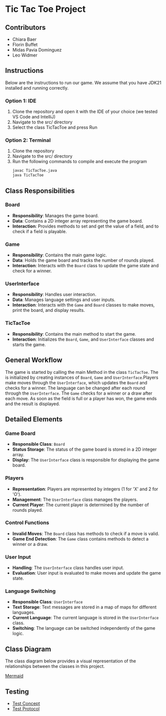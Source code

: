 # Tic Tac Toe Project

## Contributors

- Chiara Baer
- Florin Buffet
- Midas Pavia Dominguez
- Leo Widmer

## Instructions
Below are the instructions to run our game. We assume that you have JDK21 installed and running correctly.

### Option 1: IDE
1. Clone the repository and open it with the IDE of your choice (we tested VS Code and IntelliJ)
2. Navigate to the src/ directory
3. Select the class TicTacToe and press Run
### Option 2: Terminal
1. Clone the repository
2. Navigate to the src/ directory
3. Run the following commands to compile and execute the program
     ```bash 
     javac TicTacToe.java
     java TicTacToe
     ```

## Class Responsibilities

### Board
- **Responsibility**: Manages the game board.
- **Data**: Contains a 2D integer array representing the game board.
- **Interaction**: Provides methods to set and get the value of a field, and to check if a field is playable.

### Game
- **Responsibility**: Contains the main game logic.
- **Data**: Holds the game board and tracks the number of rounds played.
- **Interaction**: Interacts with the `Board` class to update the game state and check for a winner.

### UserInterface
- **Responsibility**: Handles user interaction.
- **Data**: Manages language settings and user inputs.
- **Interaction**: Interacts with the `Game` and `Board` classes to make moves, print the board, and display results.

### TicTacToe
- **Responsibility**: Contains the main method to start the game.
- **Interaction**: Initializes the `Board`, `Game`, and `UserInterface` classes and starts the game.

## General Workflow

The game is started by calling the main Method in the class `TicTacToe`. The is initialized by creating instances of `Board`, `Game` and `UserInterface`.Players make moves through the `UserInterface`, which updates the `Board` and checks for a winner. The language can be changed after each round through the `UserInterface`.
The `Game` checks for a winner or a draw after each move. As soon as the field is full or a player has won, the game ends and the result is displayed.

## Detailed Elements

### Game Board
- **Responsible Class**: `Board`
- **Status Storage**: The status of the game board is stored in a 2D integer array.
- **Display**: The `UserInterface` class is responsible for displaying the game board.

### Players
- **Representation**: Players are represented by integers (1 for 'X' and 2 for 'O').
- **Management**: The `UserInterface` class manages the players.
- **Current Player**: The current player is determined by the number of rounds played.

### Control Functions
- **Invalid Moves**: The `Board` class has methods to check if a move is valid.
- **Game End Detection**: The `Game` class contains methods to detect a winner or a draw.

### User Input
- **Handling**: The `UserInterface` class handles user input.
- **Evaluation**: User input is evaluated to make moves and update the game state.

### Language Switching
- **Responsible Class**: `UserInterface`
- **Text Storage**: Text messages are stored in a map of maps for different languages.
- **Current Language**: The current language is stored in the `UserInterface` class.
- **Switching**: The language can be switched independently of the game logic.

## Class Diagram
The class diagram below provides a visual representation of the relationships between the classes in this project.

[Mermaid](https://github.zhaw.ch/PM1-IT24aZH-wahl-fame-lieh-dihl-pasu/team01-budapest-projekt1-tic-tac-toe/blob/main/doc/classStructure.md)

## Testing
- [Test Concept](https://github.zhaw.ch/PM1-IT24aZH-wahl-fame-lieh-dihl-pasu/team01-budapest-projekt1-tic-tac-toe/blob/main/doc/testkonzept.md)
- [Test Protocol](https://github.zhaw.ch/PM1-IT24aZH-wahl-fame-lieh-dihl-pasu/team01-budapest-projekt1-tic-tac-toe/blob/main/doc/Testprotokoll.docx)
